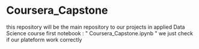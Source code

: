 # Coursera_Capstone
this repository will be the main repository to our projects  in applied Data Science course 
first notebook : " Coursera_Capstone.ipynb " we just check if our plateform work correctly
